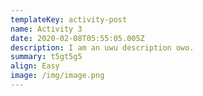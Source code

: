 ```yaml
---
templateKey: activity-post
name: Activity 3
date: 2020-02-08T05:55:05.005Z
description: I am an uwu description owo.
summary: t5gt5g5
align: Easy
image: /img/image.png
---
```


